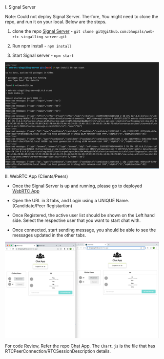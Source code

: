 I. Signal Server

Note: Could not deploy Signal Server.
Therfore, You might need to clone the repo, and run it on your local. Below are the steps.

1. clone the repo [Signal Server](https://github.com/bhopals/web-rtc-singalling-server) - `git clone git@github.com:bhopals/web-rtc-singalling-server.git`

2. Run npm install - `npm install`

3. Start Signal server - `npm start`

![Signal Server](https://github.com/bhopals/web-rtc-app/blob/main/signal-server.png)

II. WebRTC App (Clients/Peers)

- Once the Signal Server is up and running, please go to deployed [WebRTC App](https://bhopals.github.io/web-rtc-app)

- Open the URL in 3 tabs, and Login using a UNIQUE Name. (Candidate/Peer Registartion)

- Once Registered, the active user list should be shown on the Left hand side. Select the respective user that you want to start chat with.

- Once connected, start sending message, you should be able to see the messages updated in the other tabs.

![RTCWeb App](https://github.com/bhopals/web-rtc-app/blob/main/chat-app.png)

For code Review, Refer the repo [Chat App](https://github.com/bhopals/web-rtc-app). The `Chart.js` is the file that has RTCPeerConnection/RTCSessionDescription details.
